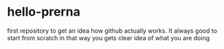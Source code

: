# hello-prerna
first repository to get an idea how github actually works.
It always good to start from scratch in that way you gets clear idea of what you are doing

